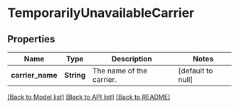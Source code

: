 # TemporarilyUnavailableCarrier

## Properties
Name | Type | Description | Notes
------------ | ------------- | ------------- | -------------
**carrier_name** | **String** | The name of the carrier. | [default to null]

[[Back to Model list]](../README.md#documentation-for-models) [[Back to API list]](../README.md#documentation-for-api-endpoints) [[Back to README]](../README.md)


